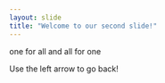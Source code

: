 ```yaml
---
layout: slide
title: "Welcome to our second slide!"
---
```

one for all and all for one

Use the left arrow to go back!
